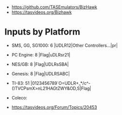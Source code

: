 - https://github.com/TASEmulators/BizHawk
- https://tasvideos.org/Bizhawk

# Inputs by Platform
- SMS, GG, SG1000: 6 |UDLR12|Other Controllers...|pr|
- PC Engine: 8 |Flag|uDLRsr21|
- NES/GB: 8 |Flag|UDLRsSBA|
- Genesis: 8 |Flag|UDLRSABC|
- TI-83: 51 |0123456789`O=UDLR+_*/c^-()TVCPsmX>nL21HAGtZWY&OD,S|Flag|
- Coleco:

- https://tasvideos.org/Forum/Topics/20453